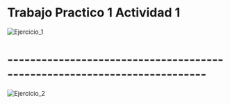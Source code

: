 # Trabajo Practico 1 Actividad 1
![Ejercicio_1](https://github.com/Pabloot2023/ORT_THP_2023_Java/assets/142069541/769d874e-2472-4878-ba07-bdd436a70472)
# -------------------------------------------------------------------------
![Ejercicio_2](https://github.com/Pabloot2023/ORT_THP_2023_Java/assets/142069541/44a86ec7-4601-4b01-9e7f-6b705288d8e9)


